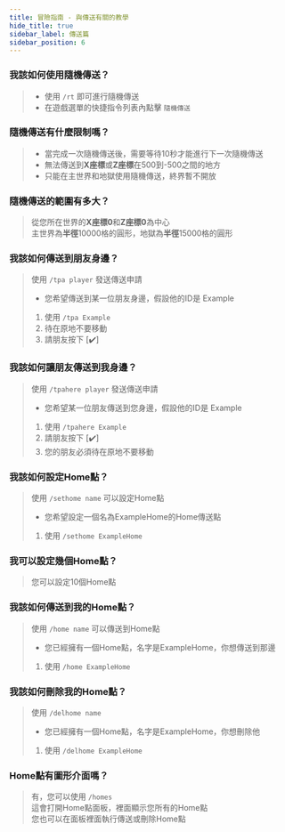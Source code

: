 ```yaml
---
title: 冒險指南 - 與傳送有關的教學
hide_title: true
sidebar_label: 傳送篇
sidebar_position: 6
---
```


### 我該如何使用隨機傳送？
> - 使用 `/rt` 即可進行隨機傳送
> - 在遊戲選單的快捷指令列表內點擊 `隨機傳送`

### 隨機傳送有什麼限制嗎？
> - 當完成一次隨機傳送後，需要等待10秒才能進行下一次隨機傳送  
> - 無法傳送到**X座標**或**Z座標**在500到-500之間的地方  
> - 只能在主世界和地獄使用隨機傳送，終界暫不開放

### 隨機傳送的範圍有多大？
> 從您所在世界的**X座標0**和**Z座標0**為中心  
> 主世界為**半徑**10000格的圓形，地獄為**半徑**15000格的圓形

### 我該如何傳送到朋友身邊？
> 使用 `/tpa player` 發送傳送申請  
>
> - 您希望傳送到某一位朋友身邊，假設他的ID是 Example
> 1. 使用 `/tpa Example`
> 2. 待在原地不要移動
> 3. 請朋友按下 [✔️]

### 我該如何讓朋友傳送到我身邊？
> 使用 `/tpahere player` 發送傳送申請  
>
> - 您希望某一位朋友傳送到您身邊，假設他的ID是 Example
> 1. 使用 `/tpahere Example`
> 2. 請朋友按下 [✔️]
> 3. 您的朋友必須待在原地不要移動

### 我該如何設定Home點？
> 使用 `/sethome name` 可以設定Home點
>
> - 您希望設定一個名為ExampleHome的Home傳送點
> 1. 使用 `/sethome ExampleHome`

### 我可以設定幾個Home點？
> 您可以設定10個Home點

### 我該如何傳送到我的Home點？
> 使用 `/home name` 可以傳送到Home點
>
> - 您已經擁有一個Home點，名字是ExampleHome，你想傳送到那邊
> 1. 使用 `/home ExampleHome`

### 我該如何刪除我的Home點？
> 使用 `/delhome name`
>
> - 您已經擁有一個Home點，名字是ExampleHome，你想刪除他
> 1. 使用 `/delhome ExampleHome`

### Home點有圖形介面嗎？
> 有，您可以使用 `/homes`  
> 這會打開Home點面板，裡面顯示您所有的Home點  
> 您也可以在面板裡面執行傳送或刪除Home點